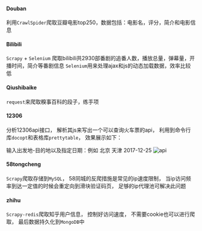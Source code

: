 #### Douban

利用`CrawlSpider`爬取豆瓣电影top250，数据包括：电影名，评分，简介和电影信息

#### Bilibili

`Scrapy` + `Selenium` 爬取bilibili共2930部番剧的追番人数，播放总量，弹幕量，开播时间，简介等番剧信息
`Selenium`用来处理ajax和js的动态加载数据，效率比较低

#### Qiushibaike

`request`来爬取糗事百科的段子，练手项

#### 12306

分析12306api接口， 解析其js来写出一个可以查询火车票的api， 利用到命令行库`docopt`和表格库`prettytable`， 效果展示如下：

输入出发地-目的地以及指定日期：例如 北京 天津 2017-12-25
![api](https://raw.githubusercontent.com/yycang/Pic/master/12306tickets.png)

#### 58tongcheng

`Scrapy`爬取存储到`MySQL`， 58同城的反爬措施是常见的ip速度限制， 当ip访问频率到达一定值的时候会重定向到滑块验证码页， 足够的ip代理池可解决此问题

#### zhihu

`Scrapy-redis`爬取知乎用户信息， 控制好访问速度， 不需要cookie也可以进行爬取， 最后数据持久化到`MongoDB`中

